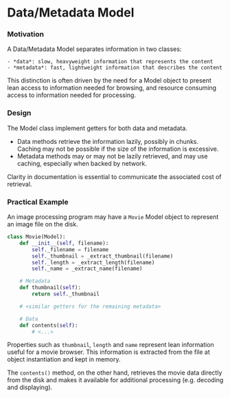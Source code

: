# Data/Metadata Model

### Motivation

A Data/Metadata Model separates information in two classes:

    - *data*: slow, heavyweight information that represents the content
    - *metadata*: fast, lightweight information that describes the content

This distinction is often driven by the need for a Model object to 
present lean access to information needed for browsing, and resource consuming
access to information needed for processing.

### Design

The Model class implement getters for both data and metadata. 

- Data methods retrieve the information lazily, possibly in chunks. 
  Caching may not be possible if the size of the information is excessive.
- Metadata methods may or may not be lazily retrieved, and may use caching, 
  especially when backed by network.

Clarity in documentation is essential to communicate the associated cost 
of retrieval.

### Practical Example

An image processing program may have a `Movie` Model object
to represent an image file on the disk. 

```python
class Movie(Model):
    def __init__(self, filename):
        self._filename = filename
        self._thumbnail = _extract_thumbnail(filename)
        self._length = _extract_length(filename)
        self._name = _extract_name(filename)

    # Metadata
    def thumbnail(self):
        return self._thumbnail

    # <similar getters for the remaining metadata>

    # Data
    def contents(self):
        # <...> 
```

Properties such as `thumbnail`, `length` and `name` represent lean 
information useful for a movie browser. This information is extracted 
from the file at object instantiation and kept in memory.

The `contents()` method, on the other hand, retrieves the movie data 
directly from the disk and makes it available for additional processing 
(e.g. decoding and displaying).
